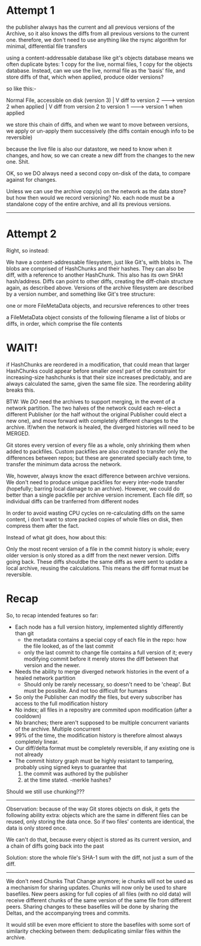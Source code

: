 Attempt 1
=========

the publisher always has the current and all previous versions of the Archive,
so it also knows the diffs from all previous versions to the current one.
therefore, we don't need to use anything like the rsync algorithm for minimal, differential file transfers

using a content-addressable database like git's objects database means we often duplicate bytes: 1 copy for the live, normal files, 1 copy for the objects database.
Instead, can we use the live, normal file as the 'basis' file, and store diffs of that, which when applied, produce older versions?


so like this:-

Normal File, accessible on disk		(version 3)
	|
	V
diff to version 2 ---> version 2 when applied
	|
	V
diff from version 2 to version 1 ---> version 1 when applied

we store this chain of diffs, and when we want to move between versions,  
we apply or un-apply them successively (the diffs contain enough info to be reversible)


because the live file is also our datastore,
we need to know when it changes, and how, so we can create a new diff from the changes to the new one. Shit.

OK, so we DO always need a second copy on-disk of the data, to compare against for changes.

Unless we can use the archive copy(s) on the network as the data store? but how then would we record versioning?
No. each node must be a standalone copy of the entire archive, and all its previous versions.

-----

Attempt 2
=========

Right, so instead:

We have a content-addressable filesystem, just like Git's, with blobs in. 
The blobs are comprised of HashChunks and their hashes.
They can also be diff, with a reference to another HashChunk. This also has its own SHA1 hash/address.
Diffs can point to other diffs, creating the diff-chain structure again, as described above.
Versions of the archive filesystem are described by a version number, and something like Git's tree structure:

one or more FileMetaData objects, and recursive references to other trees

a FileMetaData object consists of the following
filename
a list of blobs or diffs, in order, which comprise the file contents

WAIT!
====
if HashChunks are reordered in a modification, that could mean that larger HashChunks could appear before smaller ones!
part of the constraint for increasing-size hashchunks is that their size increases predictably, 
and are always calculated the same, given the same file size. The reordering ability breaks this.


BTW: We _DO_ need the archives to support merging, in the event of a network partition. 
The two halves of the network could each re-elect a different Publisher (or the half without the original Publisher could elect a new one), and move forward with completely different changes to the archive.
If/when the network is healed, the diverged histories will need to be MERGED.


Git stores every version of every file as a whole, only shrinking them when added to packfiles.
Custom packfiles are also created to transfer only the differences between repos; but these are generated specially each time,
	to transfer the minimum data across the network.

We, however, always know the exact difference between archive versions.
We  don't need to produce unique packfiles for every inter-node transfer (hopefully; barring local  damage to an archive).
However, we could do better than a single packfile per archive version increment. Each file diff, so individual diffs can be tranferred from different nodes

In order to avoid wasting CPU cycles on re-calculating diffs on the same content,  i don't want to store packed copies of whole files on disk, then compress them after the fact.

Instead of what git does, how about this:

Only the most recent version of a file in the commit history is whole; every older version is only stored as a diff from the next newer version. Diffs going back.
These diffs shouldbe the same diffs as were sent to update a local archive, reusing the calculations.
This means the diff format must be reversible.

Recap
=====

So, to recap intended features so far:

* Each node has a full version history, implemented slightly differently than git
	- the metadata contains a special copy of each file in the repo: how the file looked, as of the last commit
	- only the last commit to change file contains a full version of it; every modifying commit before it merely stores the diff
	between that version and the newer.
* Needs the ability to merge diverged network histories in the event of a healed network partition
	- Should only be rarely necessary, so doesn't need to be 'cheap'. But must be possible. And not too difficult for humans
* So only the Publisher can modify the files, but every subscriber has access to the full modification history
* No index; all files in a repositry are commited upon modification (after a cooldown)
* No branches; there aren't supposed to be multiple concurrent variants of the archive. Multiple concurrent
* 99% of the time, the modification history is therefore almost always completely linear.
* Our diff/delta format must be completely reversible, if any existing one is not already
* The commit history graph must be highly resistant to tampering, probably using signed keys to guarantee that 
	1. the commit was authored by the publisher 
	2. at the time stated.
	-merkle hashes?

Should we still use chunking???

---------

Observation: because of the way Git stores objects on disk, it gets the following ability extra: objects which are the same in different files can be reused, only storing the data once. So if two files' contents are identical, the data  is only stored once.

We can't do that, because every object is stored as its current version, and a chain of diffs going back into the past

Solution: store the whole file's SHA-1 sum with the diff, not just a sum of the diff.

-----

We don't need Chunks That Change anymore; ie chunks will not be used as a mechanism for sharing updates.
Chunks will now only be used to share basefiles.
New peers asking for full copies of all files (with no old data) will receive different chunks of the same version of the same file from different peers.
Sharing changes to these basefiles will be done by sharing the Deltas, and the accompanying trees and commits.

It would still be even more efficient to store the basefiles with some sort of similarity checking between them: deduplicating similar files within the archive.